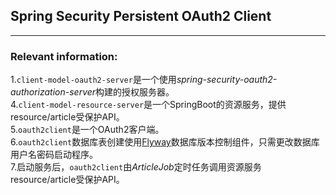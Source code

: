 ## Spring Security Persistent OAuth2 Client

---
### Relevant information:
1.`client-model-oauth2-server`是一个使用*spring-security-oauth2-authorization-server*构建的授权服务器。<br>
4.`client-model-resource-server`是一个SpringBoot的资源服务，提供resource/article受保护API。<br>
5.`oauth2client`是一个OAuth2客户端。<br>
6.`oauth2client`数据库表创建使用[Flyway](https://flywaydb.org)数据库版本控制组件，只需更改数据库用户名密码启动程序。<br>
7.启动服务后，`oauth2client`由*ArticleJob*定时任务调用资源服务resource/article受保护API。
